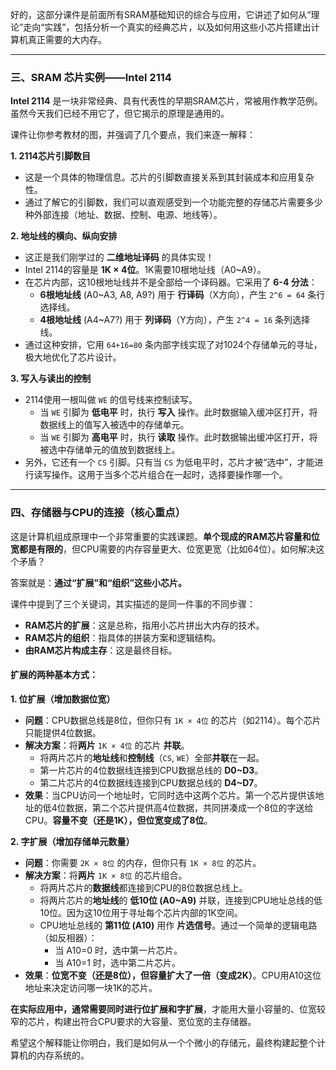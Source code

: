 好的，这部分课件是前面所有SRAM基础知识的综合与应用，它讲述了如何从“理论”走向“实践”，包括分析一个真实的经典芯片，以及如何用这些小芯片搭建出计算机真正需要的大内存。

---

### 三、SRAM 芯片实例——Intel 2114

**Intel 2114** 是一块非常经典、具有代表性的早期SRAM芯片，常被用作教学范例。虽然今天我们已经不用它了，但它揭示的原理是通用的。

课件让你参考教材的图，并强调了几个要点，我们来逐一解释：

**1. 2114芯片引脚数目**
*   这是一个具体的物理信息。芯片的引脚数直接关系到其封装成本和应用复杂性。
*   通过了解它的引脚数，我们可以直观感受到一个功能完整的存储芯片需要多少种外部连接（地址、数据、控制、电源、地线等）。

**2. 地址线的横向、纵向安排**
*   这正是我们刚学过的 **二维地址译码** 的具体实现！
*   Intel 2114的容量是 **1K × 4位**。1K需要10根地址线（A0~A9）。
*   在芯片内部，这10根地址线并不是全部给一个译码器。它采用了 **6-4 分法**：
    *   **6根地址线** (A0~A3, A8, A9?) 用于 **行译码**（X方向），产生 `2^6 = 64` 条行选择线。
    *   **4根地址线** (A4~A7?) 用于 **列译码**（Y方向），产生 `2^4 = 16` 条列选择线。
*   通过这种安排，它用 `64+16=80` 条内部字线实现了对1024个存储单元的寻址，极大地优化了芯片设计。

**3. 写入与读出的控制**
*   2114使用一根叫做 `WE` 的信号线来控制读写。
    *   当 `WE` 引脚为 **低电平** 时，执行 **写入** 操作。此时数据输入缓冲区打开，将数据线上的值写入被选中的存储单元。
    *   当 `WE` 引脚为 **高电平** 时，执行 **读取** 操作。此时数据输出缓冲区打开，将被选中存储单元的值放到数据线上。
*   另外，它还有一个 `CS` 引脚。只有当 `CS` 为低电平时，芯片才被“选中”，才能进行读写操作。这用于当多个芯片组合在一起时，选择要操作哪一个。

---

### 四、存储器与CPU的连接（核心重点）

这是计算机组成原理中一个非常重要的实践课题。**单个现成的RAM芯片容量和位宽都是有限的**，但CPU需要的内存容量更大、位宽更宽（比如64位）。如何解决这个矛盾？

答案就是：**通过“扩展”和“组织”这些小芯片。**

课件中提到了三个关键词，其实描述的是同一件事的不同步骤：

*   **RAM芯片的扩展**：这是总称，指用小芯片拼出大内存的技术。
*   **RAM芯片的组织**：指具体的拼装方案和逻辑结构。
*   **由RAM芯片构成主存**：这是最终目标。

#### 扩展的两种基本方式：

**1. 位扩展（增加数据位宽）**

*   **问题**：CPU数据总线是8位，但你只有 `1K × 4位` 的芯片（如2114）。每个芯片只能提供4位数据。
*   **解决方案**：将**两片** `1K × 4位` 的芯片 **并联**。
    *   将两片芯片的**地址线**和**控制线**（`CS`, `WE`）全部**并联**在一起。
    *   第一片芯片的4位数据线连接到CPU数据总线的 **D0~D3**。
    *   第二片芯片的4位数据线连接到CPU数据总线的 **D4~D7**。
*   **效果**：当CPU访问一个地址时，它同时选中这两个芯片。第一个芯片提供该地址的低4位数据，第二个芯片提供高4位数据，共同拼凑成一个8位的字送给CPU。**容量不变（还是1K），但位宽变成了8位**。

**2. 字扩展（增加存储单元数量）**

*   **问题**：你需要 `2K × 8位` 的内存，但你只有 `1K × 8位` 的芯片。
*   **解决方案**：将**两片** `1K × 8位` 的芯片组合。
    *   将两片芯片的**数据线**都连接到CPU的8位数据总线上。
    *   将两片芯片的**地址线**的 **低10位 (A0~A9)** 并联，连接到CPU地址总线的低10位。因为这10位用于寻址每个芯片内部的1K空间。
    *   CPU地址总线的 **第11位 (A10)** 用作 **片选信号**。通过一个简单的逻辑电路（如反相器）：
        *   当 A10=0 时，选中第一片芯片。
        *   当 A10=1 时，选中第二片芯片。
*   **效果**：**位宽不变（还是8位），但容量扩大了一倍（变成2K）**。CPU用A10这位地址来决定访问哪一块1K的芯片。

**在实际应用中，通常需要同时进行位扩展和字扩展**，才能用大量小容量的、位宽较窄的芯片，构建出符合CPU要求的大容量、宽位宽的主存储器。

希望这个解释能让你明白，我们是如何从一个个微小的存储元，最终构建起整个计算机的内存系统的。